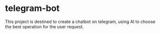# telegram-bot
This project is destined to create a chatbot on telegram, using AI to choose the best operation for the user request.
